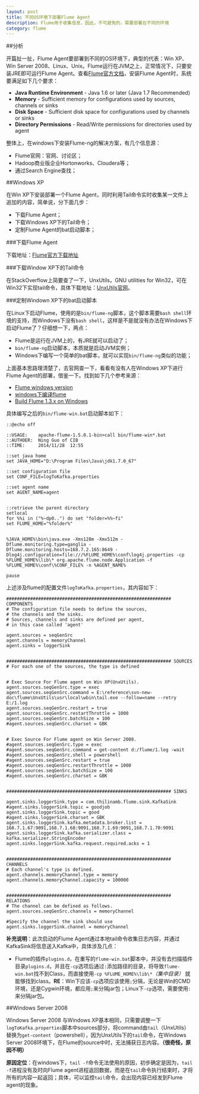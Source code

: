 ```yaml
---
layout: post
title: 不同OS环境下部署Flume Agent
description: Flume用于收集信息，因此，不可避免的，需要部署在不同的环境
category: flume
---
```



##分析

开篇扯一扯，Flume Agent要部署到不同的OS环境下，典型的代表：Win XP、Win Server 2008、Linux、Unix。Flume运行在JVM之上，正常情况下，只要安装JRE即可运行Flume Agent。查看[Flume官方文档][Flume User Guide]，安装Flume Agent时，系统要满足如下几个要求：

* **Java Runtime Environment** - Java 1.6 or later (Java 1.7 Recommended)
* **Memory** - Sufficient memory for configurations used by sources, channels or sinks
* **Disk Space** - Sufficient disk space for configurations used by channels or sinks
* **Directory Permissions** - Read/Write permissions for directories used by agent

整体上，在windows下安装Flume-ng的解决方案，有几个信息源：

* Flume官网：官网、讨论区；
* Hadoop商业版企业Hortonworks、Cloudera等；
* 通过Search Engine查找；

##Windows XP

在Win XP下安装部署一个Flume Agent，同时利用Tail命令实时收集某一文件上追加的内容，简单说，分下面几步：

* 下载Flume Agent；
* 下载Windows XP下的Tail命令；
* 定制Flume Agent的bat启动脚本；

###下载Flume Agent

下载地址：[Flume官方下载地址][Flume download]

###下载Window XP下的Tail命令

在StackOverflow上简要查了一下，UnxUtils，GNU utilities for Win32，可在Win32下实现tail命令，具体下载地址：[UnxUtils官网][UnxUtils]。

###定制Windown XP下的bat启动脚本

在Linux下启动Flume，使用的是`bin/flume-ng`脚本，这个脚本需要`bash shell`环境的支持，而Windows下没有`bash shell`，这样是不是就没有办法在Windows下启动Flume了？仔细想一下，两点：

* Flume是运行在JVM上的，有JRE就可以启动了；
* `bin/flume-ng`启动脚本，本质就是启动JVM实例；
* Windows下编写一个简单的bat脚本，就可以实现`bin/flume-ng`类似的功能；

上面基本思路理清楚了，去官网查一下，看看有没有人在Windows XP下进行Flume Agent的部署，借鉴一下。找到如下几个参考来源：

* [Flume windows version][Flume windows version]
* [windows下编译flume][windows下编译flume]
* [Build Flume 1.3.x on Windows][Build Flume 1.3.x on Windows]

具体编写之后的`bin/flume-win.bat`启动脚本如下：

	::@echo off

	::USAGE: 	apache-flume-1.5.0.1-bin>call bin/flume-win*.bat
	::AUTHOER:	Ning Guo of CIB
	::TIME:		2014/11/28  12:55

	::set java home
	set JAVA_HOME="D:\Program Files\Java\jdk1.7.0_67"

	::set configuration file
	set CONF_FILE=logToKafka.properties

	::set agent name 
	set AGENT_NAME=agent


	::retrieve the parent directory
	setlocal
	for %%i in ("%~dp0..") do set "folder=%%~fi"
	set FLUME_HOME="%folder%"


	%JAVA_HOME%\bin\java.exe -Xms128m -Xmx512m -Dflume.monitoring.type=ganglia -Dflume.monitoring.hosts=168.7.2.165:8649 -Dlog4j.configuration=file:///%FLUME_HOME%\conf\log4j.properties -cp %FLUME_HOME%\lib\* org.apache.flume.node.Application -f %FLUME_HOME%\conf\%CONF_FILE% -n %AGENT_NAME%

	pause
	
	

上述涉及flume的配置文件`logToKafka.properties`，其内容如下：


	############################################################## COMPONENTS
	# The configuration file needs to define the sources, 
	# the channels and the sinks.
	# Sources, channels and sinks are defined per agent, 
	# in this case called 'agent'

	agent.sources = seqGenSrc
	agent.channels = memoryChannel
	agent.sinks = loggerSink


	############################################################## SOURCES
	# For each one of the sources, the type is defined


	# Exec Source For Flume agent on Win XP(UnxUtils).
	agent.sources.seqGenSrc.type = exec
	agent.sources.seqGenSrc.command = E:\reference\svn-new-doc\flume\UnxUtils\usr\local\wbin\tail.exe --follow=name --retry E:/1.log
	agent.sources.seqGenSrc.restart = true
	agent.sources.seqGenSrc.restartThrottle = 1000
	agent.sources.seqGenSrc.batchSize = 100
	#agent.sources.seqGenSrc.charset = GBK


	# Exec Source For Flume agent on Win Server 2008.
	#agent.sources.seqGenSrc.type = exec
	#agent.sources.seqGenSrc.command = get-content d:/flume/1.log -wait
	#agent.sources.seqGenSrc.shell = powershell
	#agent.sources.seqGenSrc.restart = true
	#agent.sources.seqGenSrc.restartThrottle = 1000
	#agent.sources.seqGenSrc.batchSize = 100
	#agent.sources.seqGenSrc.charset = GBK


	############################################################## SINKS

	agent.sinks.loggerSink.type = com.thilinamb.flume.sink.KafkaSink 
	#agent.sinks.loggerSink.topic = goodjob
	agent.sinks.loggerSink.topic = good
	#agent.sinks.loggerSink.charset = GBK
	agent.sinks.loggerSink.kafka.metadata.broker.list = 168.7.1.67:9091,168.7.1.68:9091,168.7.1.69:9091,168.7.1.70:9091
	agent.sinks.loggerSink.kafka.serializer.class = kafka.serializer.StringEncoder
	agent.sinks.loggerSink.kafka.request.required.acks = 1


	############################################################## CHANNELS
	# Each channel's type is defined.
	agent.channels.memoryChannel.type = memory
	agent.channels.memoryChannel.capacity = 100000

	
	############################################################## RELATIONS
	# The channel can be defined as follows.
	agent.sources.seqGenSrc.channels = memoryChannel

	#Specify the channel the sink should use
	agent.sinks.loggerSink.channel = memoryChannel

	
	
**补充说明**：此次启动的Flume Agent通过本地tail命令收集日志内容，并通过KafkaSink将信息送入Kafka中，具体涉及几点：

* Flume的插件`plugins.d`，在重写的`flume-win.bat`脚本中，并没有去扫描插件目录`plugins.d`，并且在`-cp`选项后通过`:`添加路径的目录，将导致`flume-win.bat`找不到Class，而直接使用`-cp %FLUME_HOME%\lib\*`*（集中目录）* 就能够找到class。**RE**：Win下应该`-cp`选项应该使用`;`分隔，无论是Win的CMD环境，还是Cygwin环境，都应用`;`来分隔jar包；Linux下`-cp`选项，需要使用`:`来分隔jar包。




	
##Windows Server 2008

Windows Server 2008 与Windows XP基本相同，只需要调整一下`logToKafka.properties`脚本中sources部分，将command由`tail`（UnxUtils）替换为`get-content`（powershell），因为UnxUtils下的`tail`命令，在Windows Server 2008环境下，在Flume的source中时，无法捕获日志内容。**（很奇怪，原因不明）**

**原因定位**：在windows下，`tail -f`命令无法使用的原因，初步确定是因为，`tail -f`进程没有及时向Flume agent进程返回数据，而是在`tail`命令执行结束时，才将所有的内容一起返回；具体，可以监控`tail`命令，会出现内容已经发到Flume agent的现象。









[NingG]:    					http://ningg.github.com  "NingG"
[Flume User Guide]:				http://flume.apache.org/FlumeUserGuide.html
[Flume download]:				http://flume.apache.org/download.html 
[UnxUtils]:						http://sourceforge.net/projects/unxutils/
[Flume windows version]:		http://abloz.com/flume/windows_download.html
[windows下编译flume]:			http://abloz.com/2013/02/18/compile-under-windows-flume-1-3-1.html
[Build Flume 1.3.x on Windows]:			https://cwiki.apache.org/confluence/display/FLUME/Build+Flume+1.3.x+up+on+Windows